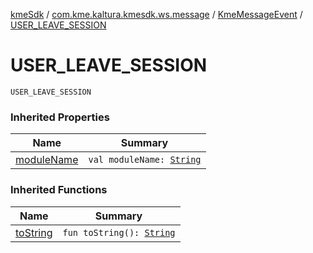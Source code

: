 [kmeSdk](../../index.md) / [com.kme.kaltura.kmesdk.ws.message](../index.md) / [KmeMessageEvent](index.md) / [USER_LEAVE_SESSION](./-u-s-e-r_-l-e-a-v-e_-s-e-s-s-i-o-n.md)

# USER_LEAVE_SESSION

`USER_LEAVE_SESSION`

### Inherited Properties

| Name | Summary |
|---|---|
| [moduleName](module-name.md) | `val moduleName: `[`String`](https://kotlinlang.org/api/latest/jvm/stdlib/kotlin/-string/index.html) |

### Inherited Functions

| Name | Summary |
|---|---|
| [toString](to-string.md) | `fun toString(): `[`String`](https://kotlinlang.org/api/latest/jvm/stdlib/kotlin/-string/index.html) |
